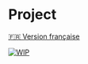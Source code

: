 # Project

[🇫🇷 Version française](SUJET_PROJET.md)

[![WIP](https://img.shields.io/badge/WIP-FA7343?style=for-the-badge&logoColor=white)](https://www.youtube.com/watch?v=VBlFHuCzPgY)